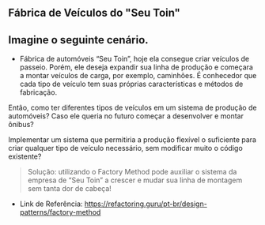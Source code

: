 ## Fábrica de Veículos do "Seu Toin"

## Imagine o seguinte cenário.

- Fábrica de automóveis “Seu Toin”, hoje ela consegue criar veículos de passeio. Porém, ele deseja expandir sua linha de
  produção e começara a montar veículos de carga, por exemplo, caminhões.
  É conhecedor que cada tipo de veículo tem suas próprias características e métodos de fabricação.

Então, como ter diferentes tipos de veículos em um sistema de produção de automóveis? Caso ele queria no futuro começar
a desenvolver e montar ônibus?

Implementar um sistema que permitiria a produção flexível o suficiente para criar qualquer tipo de veículo necessário,
sem modificar muito o código existente?

> Solução: utilizando o Factory Method pode auxiliar o sistema da empresa de “Seu Toin” a crescer e mudar sua linha de
> montagem sem tanta dor de cabeça!

- Link de Referência: https://refactoring.guru/pt-br/design-patterns/factory-method 